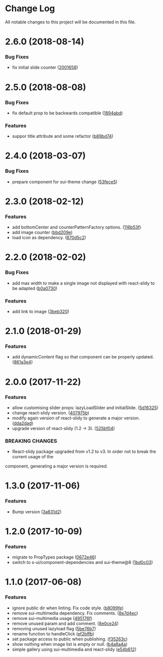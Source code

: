 # Change Log

All notable changes to this project will be documented in this file.

<a name="2.6.0"></a>
# 2.6.0 (2018-08-14)


### Bug Fixes

* fix initial slide counter ([2001658](https://github.com/SUI-Components/sui-components/commit/2001658))



<a name="2.5.0"></a>
# 2.5.0 (2018-08-08)


### Bug Fixes

* fix default prop to be backwards compatible ([1894abd](https://github.com/SUI-Components/sui-components/commit/1894abd))


### Features

* suppor title attribute and some refactor ([b89bd74](https://github.com/SUI-Components/sui-components/commit/b89bd74))



<a name="2.4.0"></a>
# 2.4.0 (2018-03-07)


### Bug Fixes

* prepare component for sui-theme change ([53fece5](https://github.com/SUI-Components/sui-components/commit/53fece5))



<a name="2.3.0"></a>
# 2.3.0 (2018-02-12)


### Features

* add bottomCenter and counterPatternFactory options. ([116b53f](https://github.com/SUI-Components/sui-components/commit/116b53f))
* add image counter ([bbd209e](https://github.com/SUI-Components/sui-components/commit/bbd209e))
* load icon as dependency. ([870d5c2](https://github.com/SUI-Components/sui-components/commit/870d5c2))



<a name="2.2.0"></a>
# 2.2.0 (2018-02-02)


### Bug Fixes

* add max width to make a single image not displayed with react-slidy to be adapted ([b0a0730](https://github.com/SUI-Components/sui-components/commit/b0a0730))


### Features

* add link to image ([3beb320](https://github.com/SUI-Components/sui-components/commit/3beb320))



<a name="2.1.0"></a>
# 2.1.0 (2018-01-29)


### Features

* add dynamicContent flag so that component can be properly updated. ([861a3e4](https://github.com/SUI-Components/sui-components/commit/861a3e4))



<a name="2.0.0"></a>
# 2.0.0 (2017-11-22)


### Features

* allow customising slider props: lazyLoadSlider and initialSlide. ([5d16325](https://github.com/SUI-Components/sui-components/commit/5d16325))
* change react-slidy version. ([407975b](https://github.com/SUI-Components/sui-components/commit/407975b))
* modify again version of react-slidy to generate a major version. ([dda2dad](https://github.com/SUI-Components/sui-components/commit/dda2dad))
* upgrade version of react-slidy (1.2 -> 3). ([525bf04](https://github.com/SUI-Components/sui-components/commit/525bf04))


### BREAKING CHANGES

* React-slidy package upgraded from v1.2 to v3. In order not to break the current usage of the

component, generating a major version is required.



<a name="1.3.0"></a>
# 1.3.0 (2017-11-06)


### Features

* Bump version ([3a831d2](https://github.com/SUI-Components/sui-components/commit/3a831d2))



<a name="1.2.0"></a>
# 1.2.0 (2017-10-09)


### Features

* migrate to PropTypes package ([0672e46](https://github.com/SUI-Components/sui-components/commit/0672e46))
* switch to s-ui/component-dependencies and sui-theme@8 ([1bd0c03](https://github.com/SUI-Components/sui-components/commit/1bd0c03))



<a name="1.1.0"></a>
# 1.1.0 (2017-06-08)


### Features

* ignore public dir when linting. Fix code style. ([b8099fe](https://github.com/SUI-Components/sui-components/commit/b8099fe))
* remove sui-multimedia dependency. Fix comments. ([8e7d4ec](https://github.com/SUI-Components/sui-components/commit/8e7d4ec))
* remove sui-multimedia usage ([495176f](https://github.com/SUI-Components/sui-components/commit/495176f))
* remove unused param and add comment. ([8e0ce24](https://github.com/SUI-Components/sui-components/commit/8e0ce24))
* removing unused lazyload flag ([5be76b7](https://github.com/SUI-Components/sui-components/commit/5be76b7))
* rename function to handleClick ([ef2bffb](https://github.com/SUI-Components/sui-components/commit/ef2bffb))
* set package access to public when publishing. ([f35263c](https://github.com/SUI-Components/sui-components/commit/f35263c))
* show nothing when image list is empty or null. ([b4a8a4a](https://github.com/SUI-Components/sui-components/commit/b4a8a4a))
* simple gallery using sui-multimedia and react-slidy ([e54b612](https://github.com/SUI-Components/sui-components/commit/e54b612))



